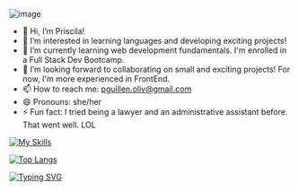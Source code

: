 ![image](https://github.com/user-attachments/assets/8000829a-6e53-4a23-80b1-f30b64762f86)

- 👋 Hi, I’m Priscila!
- 👀 I’m interested in learning languages and developing exciting projects!
- 🌱 I’m currently learning web development fundamentals. I'm enrolled in a Full Stack Dev Bootcamp.
- 💞️ I’m looking forward to collaborating on small and exciting projects! For now, I'm more experienced in FrontEnd.
- 📫 How to reach me: pguillen.oliv@gmail.com
- 😄 Pronouns: she/her
- ⚡ Fun fact: I tried being a lawyer and an administrative assistant before. That went well. LOL

[![My Skills](https://skillicons.dev/icons?i=js,java,css,cypress,discord,git,html,npm,postgres,postman,react,spring,vscode,windows&theme=dark)](https://skillicons.dev)

[![Top Langs](https://github-readme-stats.vercel.app/api/top-langs/?username=anuraghazra&layout=compact)](https://github.com/anuraghazra/github-readme-stats)

[![Typing SVG](https://readme-typing-svg.demolab.com?font=Courier&duration=6500&pause=2000&color=3E0076&background=FFFFFF00&width=435&lines=Wanna+start+some+projects+together%3F)](https://git.io/typing-svg)

<!---
pgoliv-code/pgoliv-code is a ✨ special ✨ repository because its `README.md` (this file) appears on your GitHub profile.
You can click the Preview link to take a look at your changes.
--->
